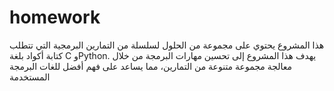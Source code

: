 # homework
  هذا المشروع يحتوي على مجموعة من الحلول لسلسلة من التمارين البرمجية التي تتطلب كتابة أكواد بلغة C وPython. يهدف هذا المشروع إلى تحسين مهارات البرمجة من خلال معالجة مجموعة متنوعة من التمارين، مما يساعد على فهم أفضل للغات البرمجة المستخدمة
